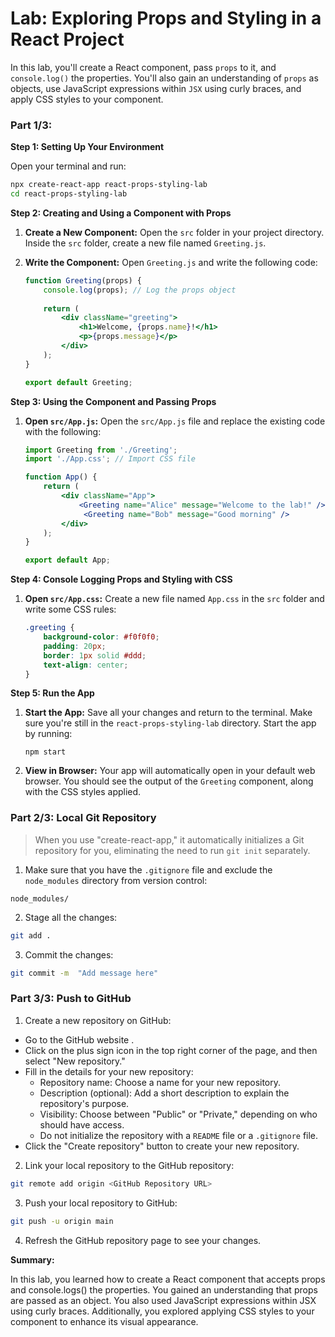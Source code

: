 # Lab: Exploring Props and Styling in a React Project

In this lab, you'll create a React component, pass `props` to it, and `console.log()` the properties. You'll also gain an understanding of `props` as objects, use JavaScript expressions within `JSX` using curly braces, and apply CSS styles to your component.

### Part 1/3: 

**Step 1: Setting Up Your Environment**

Open your terminal and run:

```sh
npx create-react-app react-props-styling-lab
cd react-props-styling-lab
```

**Step 2: Creating and Using a Component with Props**

1. **Create a New Component:**
   Open the `src` folder in your project directory. Inside the `src` folder, create a new file named `Greeting.js`.

2. **Write the Component:**
   Open `Greeting.js` and write the following code:

   ```jsx
   function Greeting(props) {
       console.log(props); // Log the props object
       
       return (
           <div className="greeting">
               <h1>Welcome, {props.name}!</h1>
               <p>{props.message}</p>
           </div>
       );
   }

   export default Greeting;
   ```

**Step 3: Using the Component and Passing Props**

1. **Open `src/App.js`:**
   Open the `src/App.js` file and replace the existing code with the following:

   ```jsx
   import Greeting from './Greeting';
   import './App.css'; // Import CSS file

   function App() {
       return (
           <div className="App">
               <Greeting name="Alice" message="Welcome to the lab!" />
                <Greeting name="Bob" message="Good morning" />
           </div>
       );
   }

   export default App;
   ```

**Step 4: Console Logging Props and Styling with CSS**

1. **Open `src/App.css`:**
   Create a new file named `App.css` in the `src` folder and write some CSS rules:

   ```css
   .greeting {
       background-color: #f0f0f0;
       padding: 20px;
       border: 1px solid #ddd;
       text-align: center;
   }
   ```

**Step 5: Run the App**

1. **Start the App:**
   Save all your changes and return to the terminal. Make sure you're still in the `react-props-styling-lab` directory. Start the app by running:
   ```
   npm start
   ```

2. **View in Browser:**
   Your app will automatically open in your default web browser. You should see the output of the `Greeting` component, along with the CSS styles applied.


### Part 2/3: Local Git Repository

> When you use "create-react-app," it automatically initializes a Git repository for you, eliminating the need to run `git init` separately.

1. Make sure that you have the `.gitignore` file and exclude the `node_modules` directory from version control:

```
node_modules/
```

2. Stage all the changes:

```bash
git add .
```

3. Commit the changes:

```bash
git commit -m  "Add message here"

```

### Part 3/3: Push to GitHub

1. Create a new repository on GitHub:

- Go to the GitHub website .
- Click on the plus sign icon in the top right corner of the page, and then select "New repository."
- Fill in the details for your new repository:
   - Repository name: Choose a name for your new repository.
   - Description (optional): Add a short description to explain the repository's purpose.
   - Visibility: Choose between "Public" or "Private," depending on who should have access.
   - Do not initialize the repository with a `README` file or a `.gitignore` file.
- Click the "Create repository" button to create your new repository.


2. Link your local repository to the GitHub repository:

```bash
git remote add origin <GitHub Repository URL>
```

3. Push your local repository to GitHub:

```bash
git push -u origin main
```

4. Refresh the GitHub repository page to see your changes.

**Summary:**

In this lab, you learned how to create a React component that accepts props and console.logs() the properties. You gained an understanding that props are passed as an object. You also used JavaScript expressions within JSX using curly braces. Additionally, you explored applying CSS styles to your component to enhance its visual appearance.